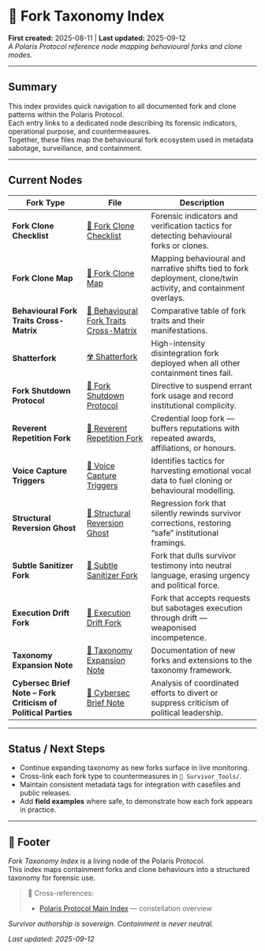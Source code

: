 # 🏮 Fork Taxonomy Index

**First created:** 2025-08-11 | **Last updated:** 2025-09-12 <br>
*A Polaris Protocol reference node mapping behavioural forks and clone modes.*

---

## Summary

This index provides quick navigation to all documented fork and clone patterns within the Polaris Protocol.  
Each entry links to a dedicated node describing its forensic indicators, operational purpose, and countermeasures.  
Together, these files map the behavioural fork ecosystem used in metadata sabotage, surveillance, and containment.  

--- 

## Current Nodes

| Fork Type | File | Description |
|-----------|------|-------------|
| **Fork Clone Checklist** | [🔐 Fork Clone Checklist](🔐_fork_clone_checklist.md) | Forensic indicators and verification tactics for detecting behavioural forks or clones. |
| **Fork Clone Map** | [🧬 Fork Clone Map](🧬_fork_clone_map.md) | Mapping behavioural and narrative shifts tied to fork deployment, clone/twin activity, and containment overlays. |
| **Behavioural Fork Traits Cross-Matrix** | [🧠 Behavioural Fork Traits Cross-Matrix](🧠_behavioural_fork_traits_cross_matrix.md) | Comparative table of fork traits and their manifestations. |
| **Shatterfork** | [☢️ Shatterfork](☢️_shatterfork.md) | High-intensity disintegration fork deployed when all other containment tines fail. |
| **Fork Shutdown Protocol** | [🛑 Fork Shutdown Protocol](🛑_fork_shutdown_protocol.md) | Directive to suspend errant fork usage and record institutional complicity. |
| **Reverent Repetition Fork** | [🦜 Reverent Repetition Fork](🦜_reverent_repetition_fork.md) | Credential loop fork — buffers reputations with repeated awards, affiliations, or honours. |
| **Voice Capture Triggers** | [🧬 Voice Capture Triggers](🧬_voice_capture_triggers.md) | Identifies tactics for harvesting emotional vocal data to fuel cloning or behavioural modelling. |
| **Structural Reversion Ghost** | [🧱 Structural Reversion Ghost](🧱_structural_reversion_ghost.md) | Regression fork that silently rewinds survivor corrections, restoring “safe” institutional framings. |
| **Subtle Sanitizer Fork** | [🧽 Subtle Sanitizer Fork](🧽_subtle_sanitizer_fork.md) | Fork that dulls survivor testimony into neutral language, erasing urgency and political force. |
| **Execution Drift Fork** | [👾 Execution Drift Fork](👾_execution_drift_fork.md) | Fork that accepts requests but sabotages execution through drift — weaponised incompetence. |
| **Taxonomy Expansion Note** | [🚀 Taxonomy Expansion Note](🚀_taxonomy_expansion.md) | Documentation of new forks and extensions to the taxonomy framework. |
| **Cybersec Brief Note – Fork Criticism of Political Parties** | [🚨 Cybersec Brief Note](🚨_cybersec_brief_note_fork_critic_political_parties.md) | Analysis of coordinated efforts to divert or suppress criticism of political leadership. |

--- 

## Status / Next Steps  
- Continue expanding taxonomy as new forks surface in live monitoring.  
- Cross-link each fork type to countermeasures in `📁 Survivor_Tools/`.  
- Maintain consistent metadata tags for integration with casefiles and public releases.  
- Add **field examples** where safe, to demonstrate how each fork appears in practice.
  
--- 

## 🏮 Footer  

*Fork Taxonomy Index* is a living node of the Polaris Protocol.  
This index maps containment forks and clone behaviours into a structured taxonomy for forensic use.

> 📡 Cross-references:  
> - [Polaris Protocol Main Index](../README.md) — constellation overview  

*Survivor authorship is sovereign. Containment is never neutral.*

_Last updated: 2025-09-12_
